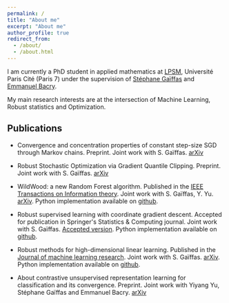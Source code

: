 ```yaml
---
permalink: /
title: "About me"
excerpt: "About me"
author_profile: true
redirect_from: 
  - /about/
  - /about.html
---
```


I am currently a PhD student in applied mathematics  at [LPSM](https://www.lpsm.paris/), Université Paris Cité (Paris 7) under the supervision of [Stéphane Gaïffas](https://stephanegaiffas.github.io/) and [Emmanuel Bacry](http://www.cmap.polytechnique.fr/~bacry/).

My main research interests are at the intersection of Machine Learning, Robust statistics and Optimization.

Publications
------

* Convergence and concentration properties of constant step-size SGD through Markov chains. Preprint. Joint work with S. Gaïffas. [arXiv](https://arxiv.org/abs/2306.11497)

* Robust Stochastic Optimization via Gradient Quantile Clipping. Preprint. Joint work with S. Gaïffas. [arXiv](https://arxiv.org/abs/2309.17316)

* WildWood: a new Random Forest algorithm. Published in the [IEEE Transactions on Information theory](https://ieeexplore.ieee.org/document/10155257). Joint work with S. Gaïffas, Y. Yu. [arXiv](https://arxiv.org/abs/2109.08010). Python implementation available on [github](https://github.com/pyensemble/wildwood).

* Robust supervised learning with coordinate gradient descent. Accepted for publication in Springer's Statistics \& Computing journal. Joint work with S. Gaïffas. [Accepted version](https://imerad.github.io/files/robustCGD.pdf). Python implementation available on [github](https://github.com/linlearn/linlearn).

* Robust methods for high-dimensional linear learning. Published in the [Journal of machine learning research](https://www.jmlr.org/papers/volume24/22-0964/22-0964.pdf). Joint work with S. Gaïffas. [arXiv](https://arxiv.org/abs/2208.05447). Python implementation available on [github](https://github.com/linlearn/linlearn).

* About contrastive unsupervised representation learning for classification and its convergence. Preprint. Joint work with Yiyang Yu, Stéphane Gaïffas and Emmanuel Bacry. [arXiv](https://arxiv.org/abs/2012.01064)

